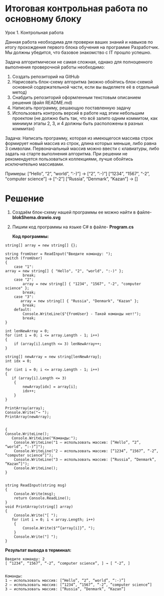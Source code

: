 # Итоговая контрольная работа по основному блоку
   Урок 1. Контрольная работа

Данная работа необходима для проверки ваших знаний и навыков по итогу прохождения первого блока обучения на программе Разработчик. Мы должны убедится, что базовое знакомство с IT прошло успешно.

Задача алгоритмически не самая сложная, однако для полноценного выполнения проверочной работы необходимо:

1. Создать репозиторий на GitHub
2. Нарисовать блок-схему алгоритма (можно обойтись блок-схемой основной содержательной части, если вы выделяете её в отдельный метод)
3. Снабдить репозиторий оформленным текстовым описанием решения (файл README.md)
4. Написать программу, решающую поставленную задачу
5. Использовать контроль версий в работе над этим небольшим проектом (не должно быть так, что всё залито одним коммитом, как минимум этапы 2, 3, и 4 должны быть расположены в разных коммитах)

Задача: Написать программу, которая из имеющегося массива строк формирует новый массив из строк, длина которых меньше, либо равна 3 символам. Первоначальный массив можно ввести с клавиатуры, либо задать на старте выполнения алгоритма. При решении не рекомендуется пользоваться коллекциями, лучше обойтись исключительно массивами.

Примеры:
[“Hello”, “2”, “world”, “:-)”] → [“2”, “:-)”]
[“1234”, “1567”, “-2”, “computer science”] → [“-2”]
[“Russia”, “Denmark”, “Kazan”] → []


# Решение

  
  1.  Создаём блок-схему нашей программы ее можно найти в файле- **blokShema.drawio.svg**
  2.  Пишим код программы на языке C# в файле- **Program.cs** 
       
        **Код программы:** 
``````
string[] array = new string[] {};

string fromUser = ReadInput("Введите команду: ");
switch (fromUser)
{
    case "1":
array = new string[] { "Hello", "2", "world", ":-)" };
        break;
    case "2":
        array = new string[] { "1234", "1567", "-2", "computer science" };
        break;
    case "3":
       array = new string[] { "Russia", "Denmark", "Kazan" };
        break;
    default:
        Console.WriteLine($"{fromUser} - Такой команды нет!");
        break;
}

int lenNewArray = 0;
for (int i = 0; i <= array.Length - 1; i++)
{
    if (array[i].Length <= 3) lenNewArray++;
}

string[] newArray = new string[lenNewArray];
int idx = 0;

for (int i = 0; i <= array.Length - 1; i++)
{
   if (array[i].Length <= 3)
    {
        newArray[idx] = array[i];
        idx++;
    }
}

PrintArray(array);
Console.Write("→ ");
PrintArray(newArray);


{
Console.WriteLine();
   Console.WriteLine("Команды:");
    Console.WriteLine("1 – использовать массив: [“Hello”, “2”, “world”, “:-)”]");
    Console.WriteLine("2 – использовать массив: [“1234”, “1567”, “-2”, “computer science”]");
    Console.WriteLine("3 – использовать массив: [“Russia”, “Denmark”, “Kazan”]");
    Console.WriteLine();
}


string ReadInput(string msg)
{
    Console.Write(msg);
    return Console.ReadLine();
}
void PrintArray(string[] array)
{
    Console.Write("[ ");
   for (int i = 0; i < array.Length; i++)
    {
        Console.Write($"“{array[i]}”, ");
    }
    Console.Write("] ");
}

``````
**Результат вывода в терминал:**

``````
Введите команду: 2
[ “1234”, “1567”, “-2”, “computer science”, ] → [ “-2”, ] 


Команды:
1 – использовать массив: [“Hello”, “2”, “world”, “:-)”]
2 – использовать массив: [“1234”, “1567”, “-2”, “computer science”]
3 – использовать массив: [“Russia”, “Denmark”, “Kazan”]
``````


